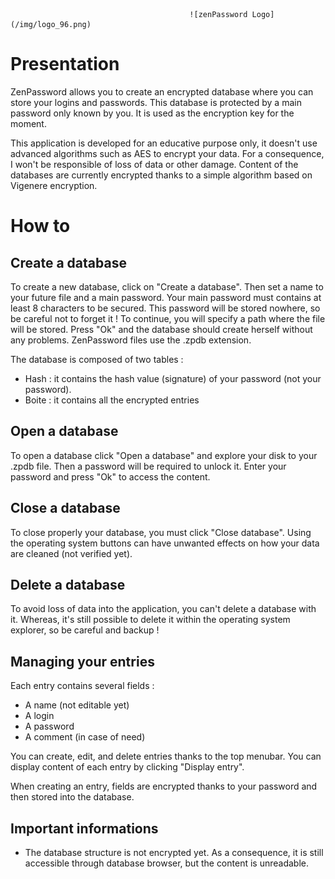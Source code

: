 
                                            ![zenPassword Logo](/img/logo_96.png)

# Presentation
ZenPassword allows you to create an encrypted database where you can store your logins and passwords. This database is protected by a main password only known by you. It is used as the encryption key for the moment.

This application is developed for an educative purpose only, it doesn't use advanced algorithms such as AES to encrypt your data. For a consequence, I won't be responsible of loss of data or other damage.
Content of the databases are currently encrypted thanks to a simple algorithm based on Vigenere encryption.

# How to
## Create a database
To create a new database, click on "Create a database". Then set a name to your future file and a main password. Your main password must contains at least 8 characters to be secured. This password will be stored nowhere, so be careful not to forget it !
To continue, you will specify a path where the file will be stored.
Press "Ok" and the database should create herself without any problems.
ZenPassword files use the .zpdb extension.

The database is composed of two tables :
* Hash : it contains the hash value (signature) of your password (not your password).
* Boite : it contains all the encrypted entries

## Open a database
To open a database click "Open a database" and explore your disk to your .zpdb file. Then a password will be required to unlock it. Enter your password and press "Ok" to access the content.

## Close a database
To close properly your database, you must click "Close database". Using the operating system buttons can have unwanted effects on how your data are cleaned (not verified yet).
## Delete a database
To avoid loss of data into the application, you can't delete a database with it. Whereas, it's still possible to delete it within the operating system explorer, so be careful and backup !

## Managing your entries
Each entry contains several fields :
* A name (not editable yet)
* A login
* A password
* A comment (in case of need)

You can create, edit, and delete entries thanks to the top menubar. You can display content of each entry by clicking "Display entry".

When creating an entry, fields are encrypted thanks to your password and then stored into the database.

## Important informations
* The database structure is not encrypted yet. As a consequence, it is still accessible through database browser, but the content is unreadable.
